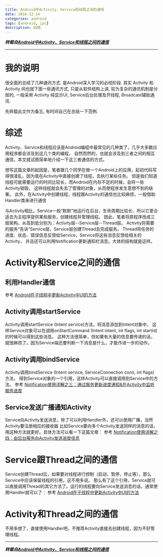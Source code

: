 ```yaml
---
title: Android中Activity、Service和线程之间的通信
date: 2016-12-14
categories: android
tags: [android, ipc]
description: 如题.
---
```


***转载自[Android中Activity、Service和线程之间的通信](http://blog.sina.com.cn/s/blog_3fe961ae0100xkyt.html)***

------------

# 我的说明
很全面的总结了几种通讯方式. 是Android深入学习的必经阶段.
其实 Activity 和 Activity 间也就下面一些通讯方式,
只是从软件结构上讲, 较为复杂的通讯机制是分层的, 一般采用 Activity 纯显示UI, Service后台处理及开线程, Broadcast辅助通讯.

先转载此文作为备忘, 有时间自己在总结一下范例.


# 综述

Activity、Service和线程应该是Android编程中最常见的几种类了，几乎大多数应用程序都会涉及到这几个类的编程，
自然而然的，也就会涉及到三者之间的相互通信，本文就试图简单地介绍一下这三者通信的方式。


想写这篇文章的起因是，笔者跟几个同学在做一个Android上的应用，起初代码写得很凌乱，因为我在Activity中直接创建了线程，去执行某些任务。
但是我们知道线程可能需要运行的时间比较长，而Android在内存不足的时候，会将一些Activity销毁，
这样线程就会失去了管理的对象，从而使程序发生意想不到的结果。
此外，在Activity中创建线程，线程跟Activity的通信也比较麻烦，一般借助Handler类来进行通信


与Activity相比，Service一般“默默”地运行在后台，生命周期比较长，所以它更合适去为主程序提供某些服务，创建线程并管理线程。
因此，笔者将原程序改成三层架构，从高到低分别为：Activity层--Service层--Thread层。
Activity将需要的服务“告诉”Service层，Service层创建Thread去完成服务。
Thread将任务的进度、状态、错误信息反馈给Service，Service将这些消息反馈给相关的Activity，
并且还可以利用Notification更新通知栏消息。大体的结构就是这样。


# Activity和Service之间的通信

## 利用Handler通信

参考 [Android在子线程中更新Activity中UI的方法](http://blog.sina.com.cn/s/blog_3fe961ae0100mvc5.html)

## Activity调用startService

Activity调用startService (Intent service)方法，将消息添加到Intent对象中，
这样Service对象可以在调用onStartCommand (Intent intent, int flags, int startId)的时候可以得到这些消息。
这种方法很简单，但如果有大量的信息要传递的话，就很麻烦了。因为Service端还要判断一下消息是什么，才能作进一步的动作。

## Activity调用bindService

Activity调用bindService (Intent service, ServiceConnection conn, int flags)方法，
得到Service对象的一个引用，这样Activity可以直接调用到Service中的方法。
参考 [Notification使用详解之三：通过服务更新进度通知&在Activity中监听服务进度](http://blog.csdn.net/liuhe688/article/details/6623924)

## Service发送广播通知Activity

Service向Activity发送消息，除了可以利用Handler外，还可以使用广播，当然Activity要注册相应的接收器
比如Service要向多个Activity发送同样的消息的话，用这种方法就更好。具体方法可以看一下这篇文章：
参考 [Notification使用详解之四：由后台服务向Activity发送进度信息](http://blog.csdn.net/liuhe688/article/details/6641806)


# Service跟Thread之间的通信

Service创建Thread后，如果要对线程进行控制（启动，暂停，停止等），那么Service中应该保留线程的引用，这不用多说。
那么有了这个引用，Service就可以直接调用Thread的其它方法了。运行的线程要向Service发送消息的话，通常使用Handler就可以了：
参考 [Android在子线程中更新Activity中UI的方法](http://blog.sina.com.cn/s/blog_3fe961ae0100mvc5.html)


# Activity和Thread之间的通信

不用多想了，直接使用Handler吧。不推荐Activity直接去创建线程，因为不好管理线程。


----------

***转载自[Android中Activity、Service和线程之间的通信](http://blog.sina.com.cn/s/blog_3fe961ae0100xkyt.html)***
